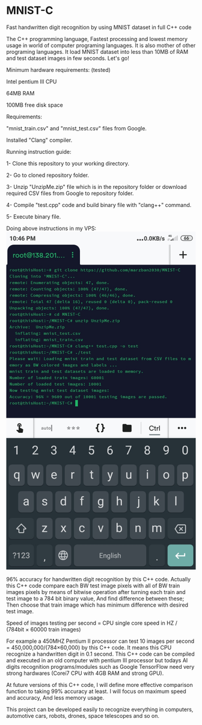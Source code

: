 # MNIST-C
Fast handwritten digit recognition by using MNIST dataset in full C++ code

The C++ programming language, Fastest processing and lowest memory usage in world of computer programing languages. It is also mother of other programing languages. It load MNIST dataset into less than 10MB of RAM and test dataset images in few seconds. Let's go!

Minimum hardware requirements: (tested)

Intel pentium III CPU

64MB RAM

100MB free disk space


Requirements:

"mnist_train.csv" and "mnist_test.csv" files from Google.

Installed "Clang" compiler.


Running instruction guide:

1- Clone this repository to your working directory.

2- Go to cloned repository folder.

3- Unzip "UnzipMe.zip" file which is in the repository folder or download required CSV files from Google to repository folder.

4- Compile "test.cpp" code and build binary file with "clang++" command.

5- Execute binary file.

Doing above instructions in my VPS:
![Image1](https://github.com/marzban2030/MNIST-C/raw/main/test0101.jpg)

96% accuracy for handwritten digit recognition by this C++ code. Actually this C++ code compare each BW test image pixels with all of BW train images pixels by means of bitwise operation after turning each train and test image to a 784 bit binary value, And find difference between these; Then choose that train image which has minimum difference with desired test image.

Speed of images testing per second = CPU single core speed in HZ / (784bit × 60000 train images)

For example a 450MHZ Pentium II processor can test 10 images per second = 450,000,000/(784×60,000) by this C++ code. It means this CPU recognize a handwritten digit in 0.1 second. This C++ code can be compiled and executed in an old computer with pentium III processor but todays AI digits recognition programs/modules such as Google TensorFlow need very strong hardwares (Corei7 CPU with 4GB RAM and strong GPU).

At future versions of this C++ code, I will define more effective comparison function to taking 99% accuracy at least. I will focus on maximum speed and accuracy, And less memory usage.

This project can be developed easily to recognize everything in computers, automotive cars, robots, drones, space telescopes and so on.
